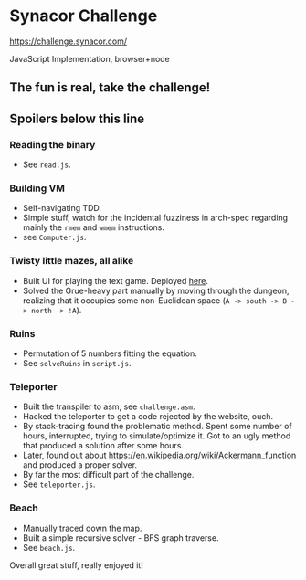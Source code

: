 # Synacor Challenge

https://challenge.synacor.com/

JavaScript Implementation, browser+node

## The fun is real, take the challenge!

## Spoilers below this line

### Reading the binary

- See `read.js`.

### Building VM

- Self-navigating TDD.
- Simple stuff, watch for the incidental fuzziness in arch-spec regarding mainly the `rmem` and `wmem` instructions.
- see `Computer.js`.

### Twisty little mazes, all alike

- Built UI for playing the text game. Deployed [here](https://surgi1.github.io/synacorchallenge/index.html).
- Solved the Grue-heavy part manually by moving through the dungeon, realizing that it occupies some non-Euclidean space (`A -> south -> B -> north -> !A`).

### Ruins

- Permutation of 5 numbers fitting the equation.
- See `solveRuins` in `script.js`.

### Teleporter

- Built the transpiler to asm, see `challenge.asm`.
- Hacked the teleporter to get a code rejected by the website, ouch.
- By stack-tracing found the problematic method. Spent some number of hours, interrupted, trying to simulate/optimize it. Got to an ugly method that produced a solution after some hours.
- Later, found out about https://en.wikipedia.org/wiki/Ackermann_function and produced a proper solver.
- By far the most difficult part of the challenge.
- See `teleporter.js`.

### Beach

- Manually traced down the map.
- Built a simple recursive solver - BFS graph traverse.
- See `beach.js`.


Overall great stuff, really enjoyed it!
